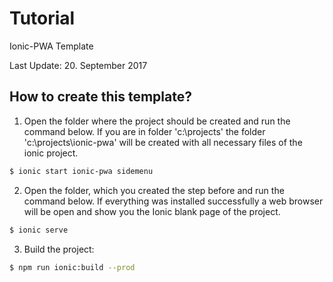 # Tutorial
Ionic-PWA Template

Last Update: 20. September 2017

## How to create this template?

1. Open the folder where the project should be created and run the command below. If you are in folder 'c:\projects\' the folder 'c:\projects\ionic-pwa' will be created with all necessary files of the ionic project.
  ```bash
  $ ionic start ionic-pwa sidemenu
  ```
2. Open the folder, which you created the step before and run the command below. If everything was installed successfully a web browser will be open and show you the Ionic blank page of the project.
  ```bash
  $ ionic serve
  ```
3. Build the project:
  ```bash
  $ npm run ionic:build --prod
  ```
